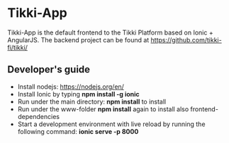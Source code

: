 # Tikki-App #

Tikki-App is the default frontend to the Tikki Platform based on Ionic + AngularJS.
The backend project can be found at <https://github.com/tikki-fi/tikki/>

## Developer's guide

* Install nodejs: <https://nodejs.org/en/>
* Install Ionic by typing **npm install -g ionic**
* Run under the main directory: **npm install** to install
* Run under the www-folder **npm install** again to install also frontend-dependencies
* Start a development environment with live reload by running the following command: **ionic serve -p 8000**

